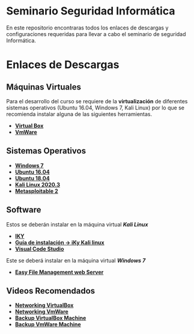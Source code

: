 # Seminario Seguridad Informática
En este repositorio encontraras todos los enlaces de descargas y configuraciones requeridas para llevar a cabo el seminario de seguridad Informática.

# Enlaces de Descargas
## Máquinas Virtuales 
Para el desarrollo del curso se requiere de la **virtualización** de diferentes sistemas operativos (Ubuntu 16.04, Windows 7, Kali Linux) por lo que se recomienda instalar alguna de las siguientes herramientas.
+ **[Virtual Box](https://www.virtualbox.org/wiki/Downloads)**
+ **[VmWare](https://www.vmware.com/co/products/workstation-player/workstation-player-evaluation.html)**
## Sistemas Operativos
+ **[Windows 7](https://developer.microsoft.com/en-us/microsoft-edge/tools/vms/)**
+ **[Ubuntu 16.04](https://releases.ubuntu.com/16.04/)**
+ **[Ubuntu 18.04](https://releases.ubuntu.com/18.04/)**
+ **[Kali Linux 2020.3](https://www.kali.org/kali-linux-releases/)**
+ **[Metasploitable 2](https://sourceforge.net/projects/metasploitable/files/Metasploitable2/)**
## Software
Estos se deberán instalar en la máquina virtual ***Kali Linux***
+ **[IKY](https://kennbroorg.gitlab.io/ikyweb/)**
+ **[Guía de instalación -> iKy Kali linux](https://www.youtube.com/watch?v=qJ_lGxuCC-U)**
+ **[Visual Code Studio](https://code.visualstudio.com/)**

Este se deberá instalar en la máquina virtual ***Windows 7***
+ **[Easy File Management web Server](https://www.exploit-db.com/apps/a46371c665d7c85689b47534904bc3f1-efmsetup.exe)**
## Videos Recomendados
+ **[Networking VirtualBox](https://www.youtube.com/watch?v=ulMcEhbqals)**
+ **[Networking VmWare](https://www.youtube.com/watch?v=LkpjlZvPziw)**
+ **[Backup VirtualBox Machine](https://www.youtube.com/watch?v=_EzSSKV0CSY)**
+ **[Backup VmWare Machine](https://www.youtube.com/watch?v=Vdu0BPtFvM0)**
